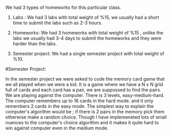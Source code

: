 We had 3 types of homeworks for this particular class.

1) Labs : We had 3 labs with total weight of %15, we usually had a short time to submit the labs such as 2-3 hours. 

2) Homeworks: We had 3 homeworks with total weight of %15 , unlike the labs we usually had 3-4 days to submit the homeworks and they were harder than the labs.

3) Semester project: We had a single semester project with total weight of %10.


#Semester Project:

In the semester project we were asked to code the memory card game that we all played when we were a kid. It is a game where we have a N x N grid full of cards
and each card has a pair, we are suppossed to find the pairs. We are playing against the computer. There is 3 levels, easy-medium-hard. The computer remembers up to 16 cards
in the hard mode. and it only remembers 2 cards in the easy mode. The simplest way to explain the computer's algorithm would be ; if there is 2 pairs in the memory pick them
otherwise make a random choice. 
Though I have implemeneted lots of small nuences to the computer's choice algorithm and it makes it quite hard to win against computer even in the medium mode.
